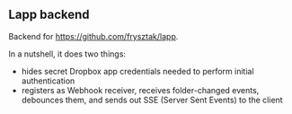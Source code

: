 ## Lapp backend

Backend for https://github.com/frysztak/lapp.

In a nutshell, it does two things:

- hides secret Dropbox app credentials needed to perform initial authentication
- registers as Webhook receiver, receives folder-changed events, debounces them, and sends out SSE (Server Sent Events) to the client
